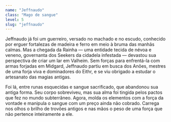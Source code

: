 ```yaml
---
name: "Jeffnaudo"
class: "Mago de sangue"
level: 5
slug: "jeffnaudo"
---
```


Jeffnaudo já foi um guerreiro, versado no machado e no escudo, conhecido por erguer fortalezas
de madeira e ferro em meio à bruma das manhãs calmas.
Mas a chegada da Rainha — uma entidade tecida de névoa e veneno, governanta dos Seekers da cidadela infestada — devastou sua perspectiva de criar um lar em Valheim.
Sem forças para enfrentá-la com armas forjadas em Midgard, Jeffnaudo partiu em busca dos Anões,
mestres de uma forja viva e dominadores do Eithr, e se viu obrigado a estudar o artesanato
das magias antigas.

Foi lá, entre runas esquecidas e sangue sacrificado, que abandonou sua antiga forma.
Seu corpo sobreviveu, mas sua alma foi tingida pelos pactos que fez no mundo subterrâneo.
Agora, molda os elementos com a força da vontade e manipula o sangue com um preço ainda não cobrado.
Carrega nos olhos o brilho de trovões antigos e nas mãos o peso de uma força que não pertence inteiramente a ele.